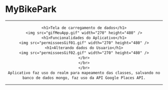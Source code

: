 # MyBikePark

<hr>
<div align="center" >
	
	<h1>Tela de carregamento de dados</h1>
	<img src="gifMeuApp.gif" width="270" height="480" />
	<h1>Funcionalidades do Aplicativo</h1>
	<img src="permissoesGif01.gif" width="270" height="480" />
	<h1>Alterando dados do Usuario</h1>
	<img src="permissoesGif02.gif" width="270" height="480" />
	</br>
	</br>
	</br>
	Aplicativo faz uso do realm para mapeamento das classes, salvando no banco de dados mongo, faz uso da API Google Places API.
 </div>
<hr>
